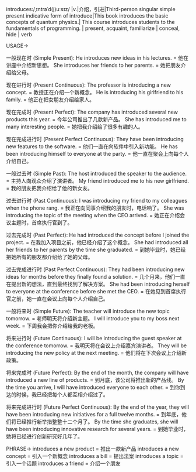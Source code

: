 introduces:/ˌɪntrəˈd(j)uːsɪz/
|v.|介绍，引进|Third-person singular simple present indicative form of introduce|This book introduces the basic concepts of quantum physics.| This course introduces students to the fundamentals of programming. | present, acquaint, familiarize | conceal, hide | verb

USAGE->

一般现在时 (Simple Present):
He introduces new ideas in his lectures. = 他在讲座中介绍新思想。
She introduces her friends to her parents. = 她把朋友介绍给父母。

现在进行时 (Present Continuous):
The professor is introducing a new concept. = 教授正在介绍一个新概念。
He is introducing his girlfriend to his family. = 他正在把女朋友介绍给家人。

现在完成时 (Present Perfect):
The company has introduced several new products this year. = 今年公司推出了几款新产品。
She has introduced me to many interesting people. = 她把我介绍给了很多有趣的人。

现在完成进行时 (Present Perfect Continuous):
They have been introducing new features to the software. = 他们一直在向软件中引入新功能。
He has been introducing himself to everyone at the party. = 他一直在聚会上向每个人介绍自己。

一般过去时 (Simple Past):
The host introduced the speaker to the audience. = 主持人向观众介绍了演讲者。
My friend introduced me to his new girlfriend. = 我的朋友把我介绍给了他的新女友。

过去进行时 (Past Continuous):
I was introducing my friend to my colleagues when the phone rang. = 我正在向同事介绍我的朋友时，电话响了。
She was introducing the topic of the meeting when the CEO arrived. = 她正在介绍会议主题时，首席执行官到了。

过去完成时 (Past Perfect):
He had introduced the concept before I joined the project. = 在我加入项目之前，他已经介绍了这个概念。
She had introduced all her friends to her parents by the time she graduated. = 到她毕业时，她已经把她所有的朋友都介绍给了她的父母。

过去完成进行时 (Past Perfect Continuous):
They had been introducing new ideas for months before they finally found a solution. = 几个月来，他们一直在提出新的想法，直到最终找到了解决方案。
She had been introducing herself to everyone at the conference before she met the CEO. = 在她见到首席执行官之前，她一直在会议上向每个人介绍自己。

一般将来时 (Simple Future):
The teacher will introduce the new topic tomorrow. = 老师明天将介绍新主题。
I will introduce you to my boss next week. = 下周我会把你介绍给我的老板。

将来进行时 (Future Continuous):
I will be introducing the guest speaker at the conference tomorrow. = 我明天将在会议上介绍嘉宾演讲者。
They will be introducing the new policy at the next meeting. = 他们将在下次会议上介绍新政策。

将来完成时 (Future Perfect):
By the end of the month, the company will have introduced a new line of products. = 到月底，该公司将推出新的产品线。
By the time you arrive, I will have introduced everyone to each other. = 到你到达的时候，我已经把每个人都互相介绍过了。

将来完成进行时 (Future Perfect Continuous):
By the end of the year, they will have been introducing new initiatives for a full twelve months. = 到年底，他们将已经推行新举措整整十二个月了。
By the time she graduates, she will have been introducing innovative research for several years. = 到她毕业时，她将已经进行创新研究好几年了。



PHRASE->
introduces a new product = 推出一款新产品
introduces a new concept = 引入一个新概念
introduces a bill = 提出法案
introduces a topic = 引入一个话题
introduces a friend = 介绍一个朋友